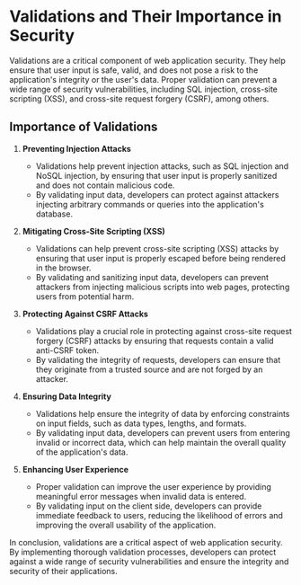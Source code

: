 # Validations and Their Importance in Security

Validations are a critical component of web application security. They help ensure that user input is safe, valid, and does not pose a risk to the application's integrity or the user's data. Proper validation can prevent a wide range of security vulnerabilities, including SQL injection, cross-site scripting (XSS), and cross-site request forgery (CSRF), among others.

## Importance of Validations

1. **Preventing Injection Attacks**
   - Validations help prevent injection attacks, such as SQL injection and NoSQL injection, by ensuring that user input is properly sanitized and does not contain malicious code.
   - By validating input data, developers can protect against attackers injecting arbitrary commands or queries into the application's database.

2. **Mitigating Cross-Site Scripting (XSS)**
   - Validations can help prevent cross-site scripting (XSS) attacks by ensuring that user input is properly escaped before being rendered in the browser.
   - By validating and sanitizing input data, developers can prevent attackers from injecting malicious scripts into web pages, protecting users from potential harm.

3. **Protecting Against CSRF Attacks**
   - Validations play a crucial role in protecting against cross-site request forgery (CSRF) attacks by ensuring that requests contain a valid anti-CSRF token.
   - By validating the integrity of requests, developers can ensure that they originate from a trusted source and are not forged by an attacker.

4. **Ensuring Data Integrity**
   - Validations help ensure the integrity of data by enforcing constraints on input fields, such as data types, lengths, and formats.
   - By validating input data, developers can prevent users from entering invalid or incorrect data, which can help maintain the overall quality of the application's data.

5. **Enhancing User Experience**
   - Proper validation can improve the user experience by providing meaningful error messages when invalid data is entered.
   - By validating input on the client side, developers can provide immediate feedback to users, reducing the likelihood of errors and improving the overall usability of the application.

In conclusion, validations are a critical aspect of web application security. By implementing thorough validation processes, developers can protect against a wide range of security vulnerabilities and ensure the integrity and security of their applications.
